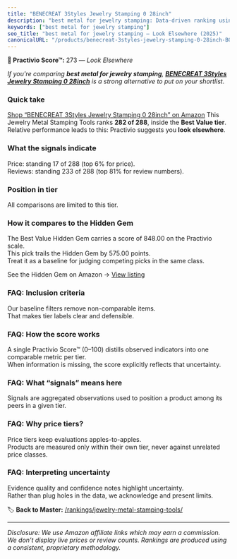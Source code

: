 ```yaml
---
title: "BENECREAT 3Styles Jewelry Stamping 0 28inch"
description: "best metal for jewelry stamping: Data-driven ranking using the Practivio Score™. Positioned by quality, value, demand, findability, momentum."
keywords: ["best metal for jewelry stamping"]
seo_title: "best metal for jewelry stamping — Look Elsewhere (2025)"
canonicalURL: "/products/benecreat-3styles-jewelry-stamping-0-28inch-B0FFGSM14L/"
---
```


**🚫 Practivio Score™:** 273 — _Look Elsewhere_


*If you're comparing **best metal for jewelry stamping**, **[BENECREAT 3Styles Jewelry Stamping 0 28inch](https://www.amazon.com/dp/B0FFGSM14L?tag=practivio-20)** is a strong alternative to put on your shortlist.*
### Quick take
[Shop “BENECREAT 3Styles Jewelry Stamping 0 28inch” on Amazon](https://www.amazon.com/dp/B0FFGSM14L?tag=practivio-20)
This Jewelry Metal Stamping Tools ranks **282 of 288**, inside the **Best Value tier**.  
Relative performance leads to this: Practivio suggests you **look elsewhere**.

### What the signals indicate
Price: standing 17 of 288 (top 6% for price).  
Reviews: standing 233 of 288 (top 81% for review numbers).  

### Position in tier
All comparisons are limited to this tier.

### How it compares to the Hidden Gem
The Best Value Hidden Gem carries a score of 848.00 on the Practivio scale.  
This pick trails the Hidden Gem by 575.00 points.  
Treat it as a baseline for judging competing picks in the same class.  

See the Hidden Gem on Amazon → [View listing](https://www.amazon.com/dp/B07WNR8Y2L?tag=practivio-20)

### FAQ: Inclusion criteria
Our baseline filters remove non-comparable items.  
That makes tier labels clear and defensible.

### FAQ: How the score works
A single Practivio Score™ (0–100) distills observed indicators into one comparable metric per tier.  
When information is missing, the score explicitly reflects that uncertainty.

### FAQ: What “signals” means here
Signals are aggregated observations used to position a product among its peers in a given tier.

### FAQ: Why price tiers?
Price tiers keep evaluations apples-to-apples.  
Products are measured only within their own tier, never against unrelated price classes.

### FAQ: Interpreting uncertainty
Evidence quality and confidence notes highlight uncertainty.  
Rather than plug holes in the data, we acknowledge and present limits.


🏷️ **Back to Master:** [/rankings/jewelry-metal-stamping-tools/](/rankings/jewelry-metal-stamping-tools/)

---
_Disclosure: We use Amazon affiliate links which may earn a commission. We don’t display live prices or review counts. Rankings are produced using a consistent, proprietary methodology._
